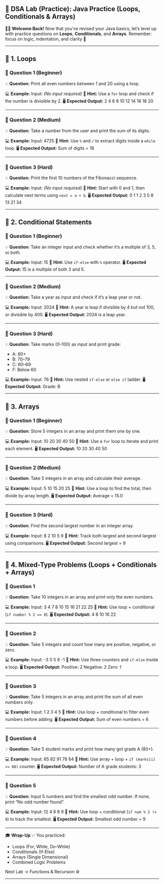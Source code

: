 ## 🚀 DSA Lab (Practice): Java Practice (Loops, Conditionals & Arrays)

🧑‍🏫 **Welcome Back!**
Now that you’ve revised your Java basics, let’s level up with practice questions on **Loops**, **Conditionals**, and **Arrays**.
Remember: focus on logic, indentation, and clarity 💪

---

## 🔹 1. Loops

### 🧩 Question 1 (Beginner)

💡 **Question:**
Print all even numbers between 1 and 20 using a loop.

💻 **Example:**
Input: *(No input required)*
🧠 **Hint:**
Use a `for` loop and check if the number is divisible by 2.
🖥️ **Expected Output:**
2 4 6 8 10 12 14 16 18 20

---

### 🧩 Question 2 (Medium)

💡 **Question:**
Take a number from the user and print the sum of its digits.

💻 **Example:**
Input: 4725
🧠 **Hint:**
Use `%` and `/` to extract digits inside a `while` loop.
🖥️ **Expected Output:**
Sum of digits = 18

---

### 🧩 Question 3 (Hard)

💡 **Question:**
Print the first 10 numbers of the Fibonacci sequence.

💻 **Example:**
Input: *(No input required)*
🧠 **Hint:**
Start with 0 and 1, then calculate next terms using `next = a + b`.
🖥️ **Expected Output:**
0 1 1 2 3 5 8 13 21 34

---

## 🔹 2. Conditional Statements

### 🧩 Question 1 (Beginner)

💡 **Question:**
Take an integer input and check whether it’s a multiple of 3, 5, or both.

💻 **Example:**
Input: 15
🧠 **Hint:**
Use `if-else` with `%` operator.
🖥️ **Expected Output:**
15 is a multiple of both 3 and 5.

---

### 🧩 Question 2 (Medium)

💡 **Question:**
Take a year as input and check if it’s a leap year or not.

💻 **Example:**
Input: 2024
🧠 **Hint:**
A year is leap if divisible by 4 but not 100, or divisible by 400.
🖥️ **Expected Output:**
2024 is a leap year.

---

### 🧩 Question 3 (Hard)

💡 **Question:**
Take marks (0–100) as input and print grade:

* A: 80+
* B: 70–79
* C: 60–69
* F: Below 60

💻 **Example:**
Input: 76
🧠 **Hint:**
Use nested `if-else` or `else if` ladder.
🖥️ **Expected Output:**
Grade: B

---

## 🔹 3. Arrays

### 🧩 Question 1 (Beginner)

💡 **Question:**
Store 5 integers in an array and print them one by one.

💻 **Example:**
Input: 10 20 30 40 50
🧠 **Hint:**
Use a `for` loop to iterate and print each element.
🖥️ **Expected Output:**
10
20
30
40
50

---

### 🧩 Question 2 (Medium)

💡 **Question:**
Take 5 integers in an array and calculate their average.

💻 **Example:**
Input: 5 10 15 20 25
🧠 **Hint:**
Use a loop to find the total, then divide by array length.
🖥️ **Expected Output:**
Average = 15.0

---

### 🧩 Question 3 (Hard)

💡 **Question:**
Find the second largest number in an integer array.

💻 **Example:**
Input: 8 2 10 5 9
🧠 **Hint:**
Track both largest and second largest using comparisons.
🖥️ **Expected Output:**
Second largest = 9

---

## 🔹 4. Mixed-Type Problems (Loops + Conditionals + Arrays)

### 🧩 Question 1

💡 **Question:**
Take 10 integers in an array and print only the even numbers.

💻 **Example:**
Input: 3 4 7 8 10 15 16 21 22 25
🧠 **Hint:**
Use loop + conditional (`if number % 2 == 0`).
🖥️ **Expected Output:**
4 8 10 16 22

---

### 🧩 Question 2

💡 **Question:**
Take 5 integers and count how many are positive, negative, or zero.

💻 **Example:**
Input: -3 0 5 8 -1
🧠 **Hint:**
Use three counters and `if-else` inside a loop.
🖥️ **Expected Output:**
Positive: 2
Negative: 2
Zero: 1

---

### 🧩 Question 3

💡 **Question:**
Take 5 integers in an array and print the sum of all even numbers only.

💻 **Example:**
Input: 1 2 3 4 5
🧠 **Hint:**
Use loop + conditional to filter even numbers before adding.
🖥️ **Expected Output:**
Sum of even numbers = 6

---

### 🧩 Question 4

💡 **Question:**
Take 5 student marks and print how many got grade A (80+).

💻 **Example:**
Input: 65 82 91 78 84
🧠 **Hint:**
Use array + loop + `if (marks[i] >= 80)` counter.
🖥️ **Expected Output:**
Number of A grade students: 3

---

### 🧩 Question 5

💡 **Question:**
Input 5 numbers and find the smallest odd number. If none, print “No odd number found”.

💻 **Example:**
Input: 12 4 6 8 9
🧠 **Hint:**
Use loop + conditional (`if num % 2 != 0`) to track the smallest.
🖥️ **Expected Output:**
Smallest odd number = 9

---

🎓 **Wrap-Up**
✅ You practiced:

* Loops (For, While, Do-While)
* Conditionals (If-Else)
* Arrays (Single Dimensional)
* Combined Logic Problems

Next Lab → Functions & Recursion ⚙️

---